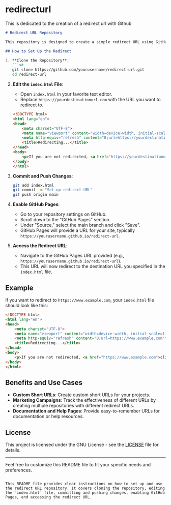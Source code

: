 # redirecturl
This is dedicated to the creation of a redirect url with Github

```markdown
# Redirect URL Repository

This repository is designed to create a simple redirect URL using GitHub Pages. By hosting an HTML file on GitHub Pages, you can redirect users to any specified destination URL.

## How to Set Up the Redirect

1. **Clone the Repository**:
   ```sh
   git clone https://github.com/yourusername/redirect-url.git
   cd redirect-url
   ```

2. **Edit the `index.html` File**:
   - Open `index.html` in your favorite text editor.
   - Replace `https://yourdestinationurl.com` with the URL you want to redirect to.

   ```html
   <!DOCTYPE html>
   <html lang="en">
   <head>
       <meta charset="UTF-8">
       <meta name="viewport" content="width=device-width, initial-scale=1.0">
       <meta http-equiv="refresh" content="0;url=https://yourdestinationurl.com">
       <title>Redirecting...</title>
   </head>
   <body>
       <p>If you are not redirected, <a href="https://yourdestinationurl.com">click here</a>.</p>
   </body>
   </html>
   ```

3. **Commit and Push Changes**:
   ```sh
   git add index.html
   git commit -m "Set up redirect URL"
   git push origin main
   ```

4. **Enable GitHub Pages**:
   - Go to your repository settings on GitHub.
   - Scroll down to the "GitHub Pages" section.
   - Under "Source," select the main branch and click "Save".
   - GitHub Pages will provide a URL for your site, typically `https://yourusername.github.io/redirect-url`.

5. **Access the Redirect URL**:
   - Navigate to the GitHub Pages URL provided (e.g., `https://yourusername.github.io/redirect-url`).
   - This URL will now redirect to the destination URL you specified in the `index.html` file.

## Example

If you want to redirect to `https://www.example.com`, your `index.html` file should look like this:

```html
<!DOCTYPE html>
<html lang="en">
<head>
    <meta charset="UTF-8">
    <meta name="viewport" content="width=device-width, initial-scale=1.0">
    <meta http-equiv="refresh" content="0;url=https://www.example.com">
    <title>Redirecting...</title>
</head>
<body>
    <p>If you are not redirected, <a href="https://www.example.com">click here</a>.</p>
</body>
</html>
```

## Benefits and Use Cases

- **Custom Short URLs**: Create custom short URLs for your projects.
- **Marketing Campaigns**: Track the effectiveness of different URLs by creating multiple repositories with different redirect URLs.
- **Documentation and Help Pages**: Provide easy-to-remember URLs for documentation or help resources.

## License

This project is licensed under the GNU License - see the [LICENSE](LICENSE) file for details.

---

Feel free to customize this README file to fit your specific needs and preferences.
```

This README file provides clear instructions on how to set up and use the redirect URL repository. It covers cloning the repository, editing the `index.html` file, committing and pushing changes, enabling GitHub Pages, and accessing the redirect URL.
